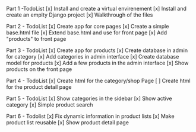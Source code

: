Part 1 -TodoList
  [x] Install and create a virtual envirenement
  [x] Install and create an emplty Django project
  [x] Walkthrough of the files 

Part 2 - TodoList
  [x] Create app for core pages
  [x] Create a simple base.html file
  [x] Extend base.html and use for front page
  [x] Add "products" to front page

Part 3 - TodoList
  [x] Create app for products
  [x] Create database in admin for category
  [x] Add categories in admin interface
  [x] Create database model for products
  [x] Add a few products in the admin interface
  [x] Show products on the front page

Part 4 - TodoList
  [x] Create html for the category/shop Page
  [ ] Create html for the product detail page

Part 5 - TodoList
  [x] Show categories in the sidebar
  [x] Show active category
  [x] Simple product search

Part 6 - Todolist
  [x] Fix dynamic information in product lists
  [x] Make product list reusable
  [x] Show product detail page

